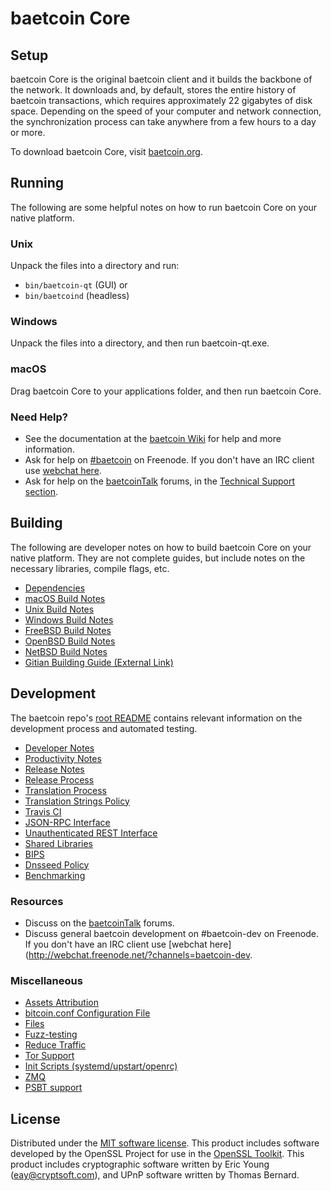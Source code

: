 baetcoin Core
=============

Setup
---------------------
baetcoin Core is the original baetcoin client and it builds the backbone of the network. It downloads and, by default, stores the entire history of baetcoin transactions, which requires approximately 22 gigabytes of disk space. Depending on the speed of your computer and network connection, the synchronization process can take anywhere from a few hours to a day or more.

To download baetcoin Core, visit [baetcoin.org](https://baetcoin.org/).

Running
---------------------
The following are some helpful notes on how to run baetcoin Core on your native platform.

### Unix

Unpack the files into a directory and run:

- `bin/baetcoin-qt` (GUI) or
- `bin/baetcoind` (headless)

### Windows

Unpack the files into a directory, and then run baetcoin-qt.exe.

### macOS

Drag baetcoin Core to your applications folder, and then run baetcoin Core.

### Need Help?

* See the documentation at the [baetcoin Wiki](https://baetcoin.info/)
for help and more information.
* Ask for help on [#baetcoin](http://webchat.freenode.net?channels=baetcoin) on Freenode. If you don't have an IRC client use [webchat here](http://webchat.freenode.net?channels=baetcoin).
* Ask for help on the [baetcoinTalk](https://baetcointalk.io/) forums, in the [Technical Support section](https://baetcointalk.io/c/technical-support).

Building
---------------------
The following are developer notes on how to build baetcoin Core on your native platform. They are not complete guides, but include notes on the necessary libraries, compile flags, etc.

- [Dependencies](dependencies.md)
- [macOS Build Notes](build-osx.md)
- [Unix Build Notes](build-unix.md)
- [Windows Build Notes](build-windows.md)
- [FreeBSD Build Notes](build-freebsd.md)
- [OpenBSD Build Notes](build-openbsd.md)
- [NetBSD Build Notes](build-netbsd.md)
- [Gitian Building Guide (External Link)](https://github.com/bitcoin-core/docs/blob/master/gitian-building.md)

Development
---------------------
The baetcoin repo's [root README](/README.md) contains relevant information on the development process and automated testing.

- [Developer Notes](developer-notes.md)
- [Productivity Notes](productivity.md)
- [Release Notes](release-notes.md)
- [Release Process](release-process.md)
- [Translation Process](translation_process.md)
- [Translation Strings Policy](translation_strings_policy.md)
- [Travis CI](travis-ci.md)
- [JSON-RPC Interface](JSON-RPC-interface.md)
- [Unauthenticated REST Interface](REST-interface.md)
- [Shared Libraries](shared-libraries.md)
- [BIPS](bips.md)
- [Dnsseed Policy](dnsseed-policy.md)
- [Benchmarking](benchmarking.md)

### Resources
* Discuss on the [baetcoinTalk](https://baetcointalk.io/) forums.
* Discuss general baetcoin development on #baetcoin-dev on Freenode. If you don't have an IRC client use [webchat here](http://webchat.freenode.net/?channels=baetcoin-dev.

### Miscellaneous
- [Assets Attribution](assets-attribution.md)
- [bitcoin.conf Configuration File](bitcoin-conf.md)
- [Files](files.md)
- [Fuzz-testing](fuzzing.md)
- [Reduce Traffic](reduce-traffic.md)
- [Tor Support](tor.md)
- [Init Scripts (systemd/upstart/openrc)](init.md)
- [ZMQ](zmq.md)
- [PSBT support](psbt.md)

License
---------------------
Distributed under the [MIT software license](/COPYING).
This product includes software developed by the OpenSSL Project for use in the [OpenSSL Toolkit](https://www.openssl.org/). This product includes
cryptographic software written by Eric Young ([eay@cryptsoft.com](mailto:eay@cryptsoft.com)), and UPnP software written by Thomas Bernard.
